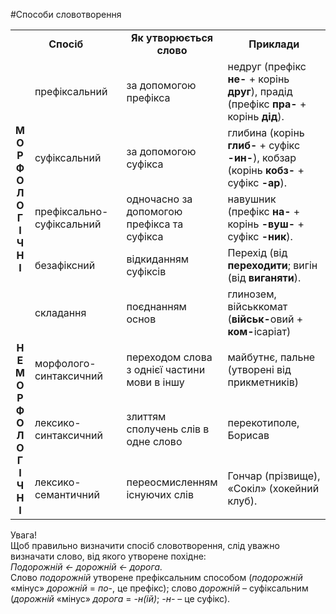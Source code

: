 #Способи словотворення

<table>
<col width="5%">
<col width="30%">
<col width="30%">
<col width="35%">
<tr>
<td colspan="2"><center><b>Спосіб</b></center></td>
<td><center><b>Як утворюється слово</b></center></td>
<td><center><b>Приклади</b></center></td>
</tr>
  <tr>
  <td class="row-span" rowspan="5">
    <center><b>
      М<br>
      О<br>
      Р<br>
      Ф<br>
      О<br>
      Л<br>
      О<br>
      Г<br>
      І<br>
      Ч<br>
      Н<br>
      І</b></center>
  </td> 
  <td>префіксальний</td>
  <td>за допомогою префікса</td>
  <td>недруг (префікс <b>не-</b> + корінь <b>друг</b>), прадід (префікс <b>пра-</b> + корінь <b>дід</b>).
  </tr>
  <tr>
  <td>суфіксальний</td>
  <td>за допомогою суфікса</td>
  <td>глибина (корінь <b>глиб-</b> + суфікс <b>-ин-</b>), кобзар (корінь <b>кобз-</b> + суфікс <b>-ар</b>).</td>
  </tr>
  <tr>
	<td>префіксально-суфіксальний</td>
	<td>одночасно за допомогою префікса та суфікса</td>
  <td>навушник (префікс <b>на-</b> + корінь <b>-вуш-</b> + суфікс <b>-ник</b>).</td>
  </tr>
  <tr>
	<td>безафіксний</td>
	<td>відкиданням суфіксів</td>
  <td>Перехід (від <b>переходити</b>; вигін (від <b>виганяти</b>).</td>
  </tr>
  <tr>
    <td>складання</td>
    <td>поєднанням основ</td>
    <td>глинозем, військкомат (<b>військ-</b>овий + <b>ком-</b>ісаріат)</td>
  </tr>
  <tr>
    <td rowspan="3" class="row-span">
    <center><b>
      Н<br>
      Е<br>
      М<br>
      О<br>
      Р<br>
      Ф<br>
      О<br>
      Л<br>
      О<br>
      Г<br>
      І<br>
      Ч<br>
      Н<br>
      І</b></center>
    </td>
    <td>
      морфолого-синтаксичний
    </td>
    <td>переходом слова з однієї частини мови в іншу</td>
    <td>майбутнє, пальне (утворені від прикметників)</td>
  </tr>
  <tr>
  	<td>лексико-синтаксичний</td>
	  <td>злиттям сполучень слів в одне слово</td>
	  <td>перекотиполе, Борисав</td>
  </tr>
  <tr>
	<td>лексико-семантичний</td>
	<td>переосмисленням існуючих слів</td>
  <td>Гончар (прізвище), «Сокіл» (хокейний клуб).</td>
  </tr>
</table>

<div class="alg-wrap">
<span class="alg">Увага!</span>
<div class="alg-text">
Щоб правильно визначити спосіб словотворення, слід уважно визначати слово, від якого утворене похідне:<br>
<span class="p1"><i>Подорожній ← дорожній ← дорога.</i></span><br>
Слово <span class="p1"><i>подорожній</i></span> утворене префіксальним способом (<span class="p1"><i>подорожній</i></span> «мінус» <span class="p1"><i>дорожній</i></span> = <span class="p1"><i>по-</i></span>, це префікс); слово <span class="p1"><i>дорожній</i></span> – суфіксальним (<span class="p1"><i>дорожній</i></span> «мінус» <span class="p1"><i>дорога</i></span> = <span class="p1"><i>-н(ій)</i></span>; <span class="p1"><i>-н-</i></span> – це суфікс).
</div>
</div>
